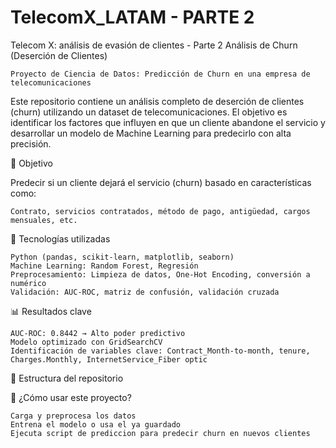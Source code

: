 # TelecomX_LATAM - PARTE 2
Telecom X: análisis de evasión de clientes - Parte 2
Análisis de Churn (Deserción de Clientes) 

    Proyecto de Ciencia de Datos: Predicción de Churn en una empresa de telecomunicaciones 
     

Este repositorio contiene un análisis completo de deserción de clientes (churn) utilizando un dataset de telecomunicaciones. El objetivo es identificar los factores que influyen en que un cliente abandone el servicio y desarrollar un modelo de Machine Learning para predecirlo con alta precisión. 
 
🎯 Objetivo 

Predecir si un cliente dejará el servicio (churn) basado en características como: 

    Contrato, servicios contratados, método de pago, antigüedad, cargos mensuales, etc.
 
🧰 Tecnologías utilizadas 

    Python (pandas, scikit-learn, matplotlib, seaborn)
    Machine Learning: Random Forest, Regresión
    Preprocesamiento: Limpieza de datos, One-Hot Encoding, conversión a numérico
    Validación: AUC-ROC, matriz de confusión, validación cruzada
 
📊 Resultados clave 

    AUC-ROC: 0.8442 → Alto poder predictivo
    Modelo optimizado con GridSearchCV
    Identificación de variables clave: Contract_Month-to-month, tenure, Charges.Monthly, InternetService_Fiber optic
 
📁 Estructura del repositorio 


🚀 ¿Cómo usar este proyecto? 

    Carga y preprocesa los datos
    Entrena el modelo o usa el ya guardado
    Ejecuta script de prediccion para predecir churn en nuevos clientes
     

 

     
